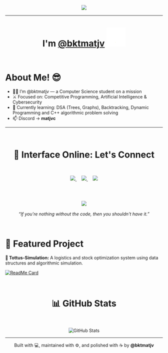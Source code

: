 <p align="center">
  <img src="https://miro.medium.com/max/2048/1*OohqW5DGh9CQS4hLY5FXzA.png" height="230"/>
</p>

<hr>

<h1 align="center">
  I'm <a href="https://github.com/bktmatjv">@bktmatjv</a>
  <img src="https://github.com/Kathryn-Jie/Kathryn-Jie/blob/main/wave.gif" width="60px"/>
</h1>

<Br>

<h1>About Me! 😎</h1>

- 👨‍💻 I’m @bktmatjv — a Computer Science student on a mission
- ⚔️ Focused on: Competitive Programming, Artificial Intelligence & Cybersecurity
- 🧠 Currently learning: DSA (Trees, Graphs), Backtracking, Dynamic Programming and C++ algorithmic problem solving
- 📫 Discord → **matjvc**

<hr>

<Br>

<h1 align="center">🧠 Interface Online: Let's Connect</h1>
<Br>

<p align="center">
  <a href="https://www.linkedin.com/in/javier-tu-linkedin" target="_blank">
    <img src="https://img.shields.io/badge/LinkedIn-%230077B5.svg?&style=for-the-badge&logo=linkedin&logoColor=white" />
  </a>
  &nbsp;&nbsp;&nbsp;
  <a href="mailto:javiertucorreo@gmail.com" target="_blank">
    <img src="https://img.shields.io/badge/Gmail-%23D14836.svg?&style=for-the-badge&logo=gmail&logoColor=white" />
  </a>
  &nbsp;&nbsp;&nbsp;
  <a href="https://github.com/bktmatjv" target="_blank">
    <img src="https://img.shields.io/badge/GitHub-%23121011.svg?&style=for-the-badge&logo=github&logoColor=white" />
  </a>
</p>

<br>

<br>

<p align="center">
  <img src="https://media.giphy.com/media/lkdIhnHHnFma6xvICt/giphy.gif" width="250" />
</p>

<p align="center"><i>“If you're nothing without the code, then you shouldn't have it.”</i></p>



<Br>

<h1>📂 Featured Project</h1>

<p><strong>🛒 Tottus-Simulation:</strong> A logistics and stock optimization system using data structures and algorithmic simulation.</p>

[![ReadMe Card](https://github-readme-stats.vercel.app/api/pin/?username=bktmatjv&repo=Tottus-Simulation&theme=dark)](https://github.com/bktmatjv/Tottus-Simulation)

<Br>

<h1 align="center">📊 GitHub Stats</h1>
<Br>

<p align="center">
  <img src="https://github-readme-stats.vercel.app/api?username=bktmatjv&show_icons=true&theme=tokyonight" alt="GitHub Stats" />
</p>

------

<p align="center">Built with 💻, maintained with ⚙️, and polished with ☕ by <strong>@bktmatjv</strong></p>
